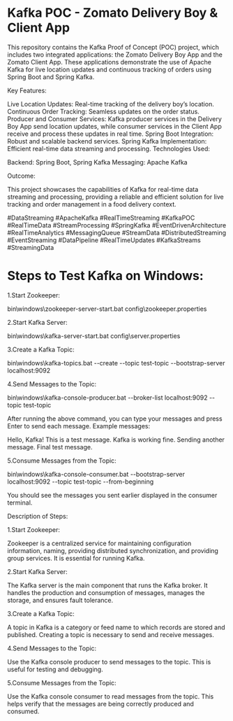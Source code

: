 # Kafka POC - Zomato Delivery Boy & Client App
This repository contains the Kafka Proof of Concept (POC) project, which includes two integrated applications: the Zomato Delivery Boy App and the Zomato Client App. These applications demonstrate the use of Apache Kafka for live location updates and continuous tracking of orders using Spring Boot and Spring Kafka.

Key Features:

Live Location Updates: Real-time tracking of the delivery boy’s location.
Continuous Order Tracking: Seamless updates on the order status.
Producer and Consumer Services: Kafka producer services in the Delivery Boy App send location updates, while consumer services in the Client App receive and process these updates in real time.
Spring Boot Integration: Robust and scalable backend services.
Spring Kafka Implementation: Efficient real-time data streaming and processing.
Technologies Used:

Backend: Spring Boot, Spring Kafka
Messaging: Apache Kafka

Outcome:

This project showcases the capabilities of Kafka for real-time data streaming and processing, providing a reliable and efficient solution for live tracking and order management in a food delivery context.

#DataStreaming #ApacheKafka #RealTimeStreaming #KafkaPOC #RealTimeData #StreamProcessing #SpringKafka #EventDrivenArchitecture #RealTimeAnalytics #MessagingQueue #StreamData #DistributedStreaming #EventStreaming #DataPipeline #RealTimeUpdates #KafkaStreams #StreamingData

# Steps to Test Kafka on Windows:

1.Start Zookeeper:

bin\windows\zookeeper-server-start.bat config\zookeeper.properties

2.Start Kafka Server:

bin\windows\kafka-server-start.bat config\server.properties

3.Create a Kafka Topic:

bin\windows\kafka-topics.bat --create --topic test-topic --bootstrap-server localhost:9092

4.Send Messages to the Topic:

bin\windows\kafka-console-producer.bat --broker-list localhost:9092 --topic test-topic

After running the above command, you can type your messages and press Enter to send each message. Example messages:

Hello, Kafka!
This is a test message.
Kafka is working fine.
Sending another message.
Final test message.

5.Consume Messages from the Topic:

bin\windows\kafka-console-consumer.bat --bootstrap-server localhost:9092 --topic test-topic --from-beginning

You should see the messages you sent earlier displayed in the consumer terminal.

Description of Steps:

1.Start Zookeeper:

Zookeeper is a centralized service for maintaining configuration information, naming, providing distributed synchronization, and providing group services. It is essential for running Kafka.

2.Start Kafka Server:

The Kafka server is the main component that runs the Kafka broker. It handles the production and consumption of messages, manages the storage, and ensures fault tolerance.

3.Create a Kafka Topic:

A topic in Kafka is a category or feed name to which records are stored and published. Creating a topic is necessary to send and receive messages.

4.Send Messages to the Topic:

Use the Kafka console producer to send messages to the topic. This is useful for testing and debugging.

5.Consume Messages from the Topic:

Use the Kafka console consumer to read messages from the topic. This helps verify that the messages are being correctly produced and consumed.
